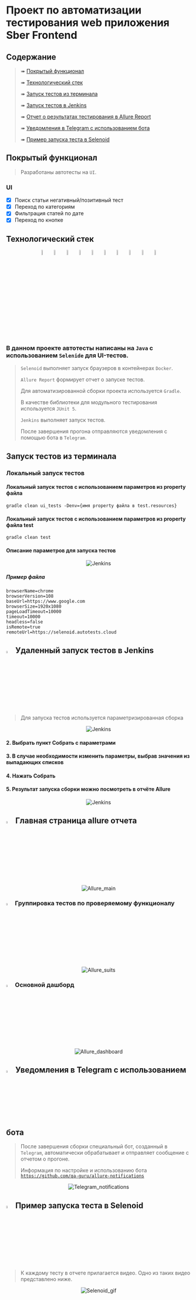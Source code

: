 # Проект по автоматизации тестирования web приложения Sber Frontend

## 	Содержание

> ➠ [Покрытый функционал](#покрытый-функционал)
>
> ➠ [Технологический стек](#технологический-стек)
>
> ➠ [Запуск тестов из терминала](#запуск-тестов-из-терминала)
>
> ➠ [Запуск тестов в Jenkins](#-удаленный-запуск-тестов-в-Jenkins)
>
> ➠ [Отчет о результатах тестирования в Allure Report](#-главная-страница-allure-отчета)
>
> ➠ [Уведомления в Telegram с использованием бота](#-уведомления-в-telegram-с-использованием-бота)
>
> ➠ [Пример запуска теста в Selenoid](#-пример-запуска-теста-в-selenoid)

##  Покрытый функционал

> Разработаны автотесты на <code>UI</code>.
### UI

- [x] Поиск статьи негативный/позитивный тест
- [x] Переход по категориям
- [x] Фильтрация статей по дате
- [x] Переход по кнопке

## Технологический стек

<p align="center">
<img width="6%" title="IntelliJ IDEA" src="readme_design/Intelij_IDEA.svg">
<img width="6%" title="Java" src="readme_design/Java.svg">
<img width="6%" title="Selenide" src="readme_design/Selenide.svg">
<img width="6%" title="Selenoid" src="readme_design/Selenoid.svg">
<img width="6%" title="Allure Report" src="readme_design/Allure_Report.svg">
<img width="6%" title="Gradle" src="readme_design/Gradle.svg">
<img width="6%" title="JUnit5" src="readme_design/JUnit5.svg">
<img width="6%" title="GitHub" src="readme_design/GitHub.svg">
<img width="6%" title="Jenkins" src="readme_design/Jenkins.svg">
<img width="6%" title="Telegram" src="readme_design/Telegram.svg">
</p>

### В данном проекте автотесты написаны на <code>Java</code> с использованием <code>Selenide</code> для UI-тестов.
>
> <code>Selenoid</code> выполняет запуск браузеров в контейнерах <code>Docker</code>.
>
> <code>Allure Report</code> формирует отчет о запуске тестов.
>
> Для автоматизированной сборки проекта используется <code>Gradle</code>.
>
> В качестве библиотеки для модульного тестирования используется <code>JUnit 5</code>.
>
> <code>Jenkins</code> выполняет запуск тестов.
>
> После завершения прогона отправляются уведомления с помощью бота в <code>Telegram</code>.

## Запуск тестов из терминала

### Локальный запуск тестов

#### Локальный запуск тестов с использованием параметров из property файла

```
gradle clean ui_tests -Denv={имя property файла в test.resources}
```

#### Локальный запуск тестов с использованием параметров из property файла test

```
gradle clean test
```

#### Описание параметров для запуска тестов

<p align="center">
<img title="Jenkins" src="readme_design/screens/image_2023-02-12_18-10-25.png">
</p>

##### Пример файла
```
browserName=chrome
browserVersion=108
baseUrl=https://www.google.com
browserSize=1920x1080
pageLoadTimeout=10000
timeout=10000
headless=false
isRemote=true
remoteUrl=https://selenoid.autotests.cloud
```

## <img width="4%" title="Jenkins" src="readme_design/Jenkins.svg"> Удаленный запуск тестов в Jenkins

> Для запуска тестов используется параметризированная сборка

<p align="center">
<img title="Jenkins" src="readme_design/screens/Jenkins.png">
</p>

#### 2. Выбрать пункт **Собрать с параметрами**
#### 3. В случае необходимости изменить параметры, выбрав значения из выпадающих списков
#### 4. Нажать **Собрать**
#### 5. Результат запуска сборки можно посмотреть в отчёте Allure

<p align="center">
<img title="Jenkins" src="readme_design/screens/Jenkins1.png">
</p>

## <img width="4%" title="Allure_Report" src="readme_design/Allure_Report.svg"> Главная страница allure отчета

<p align="center">
<img title="Allure_main" src="readme_design/allureScreen/Allure главная.png">
</p>

### <img width="4%" title="Allure_Report" src="readme_design/Allure_Report.svg"> Группировка тестов по проверяемому функционалу

<p align="center">
<img title="Allure_suits" src="readme_design/allureScreen/Allure Suite.png">
</p>

### <img width="4%" title="Allure_Report" src="readme_design/Allure_Report.svg"> Основной дашборд

<p align="center">
<img title="Allure_dashboard" src="readme_design/allureScreen/Allure Dash.png">
</p>

## <img width="4%" title="Telegram" src="readme_design/Telegram.svg"> Уведомления в Telegram с использованием бота

> После завершения сборки специальный бот, созданный в <code>Telegram</code>, автоматически обрабатывает и отправляет сообщение с отчетом о прогоне.
>
> Информация по настройке и использованию бота <code>https://github.com/qa-guru/allure-notifications</code>

<p align="center">
<img title="Telegram_notifications" src="readme_design/screens/Telegram.png">
</p>

## <img width="4%" title="Selenoid" src="readme_design/Selenoid.svg"> Пример запуска теста в Selenoid

> К каждому тесту в отчете прилагается видео. Одно из таких видео представлено ниже.

<p align="center">
<img title="Selenoid_gif" src="readme_design/allureScreen/7de60b9f3e783f5b0a470552a9896364.gif">
</p>
